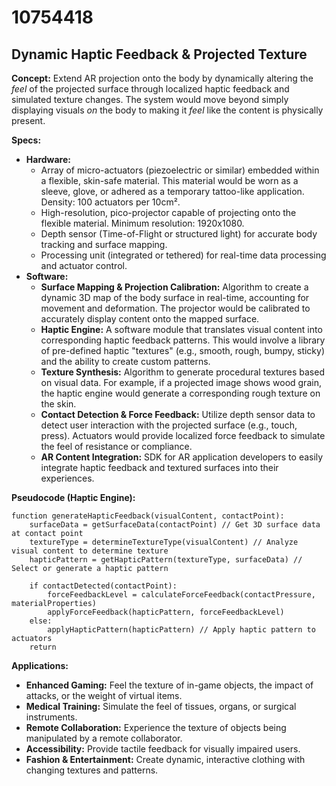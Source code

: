 # 10754418

## Dynamic Haptic Feedback & Projected Texture

**Concept:** Extend AR projection onto the body by dynamically altering the *feel* of the projected surface through localized haptic feedback and simulated texture changes. The system would move beyond simply displaying visuals *on* the body to making it *feel* like the content is physically present.

**Specs:**

*   **Hardware:**
    *   Array of micro-actuators (piezoelectric or similar) embedded within a flexible, skin-safe material. This material would be worn as a sleeve, glove, or adhered as a temporary tattoo-like application. Density: 100 actuators per 10cm².
    *   High-resolution, pico-projector capable of projecting onto the flexible material. Minimum resolution: 1920x1080.
    *   Depth sensor (Time-of-Flight or structured light) for accurate body tracking and surface mapping.
    *   Processing unit (integrated or tethered) for real-time data processing and actuator control.
*   **Software:**
    *   **Surface Mapping & Projection Calibration:** Algorithm to create a dynamic 3D map of the body surface in real-time, accounting for movement and deformation.  The projector would be calibrated to accurately display content onto the mapped surface.
    *   **Haptic Engine:** A software module that translates visual content into corresponding haptic feedback patterns. This would involve a library of pre-defined haptic "textures" (e.g., smooth, rough, bumpy, sticky) and the ability to create custom patterns.
    *   **Texture Synthesis:** Algorithm to generate procedural textures based on visual data. For example, if a projected image shows wood grain, the haptic engine would generate a corresponding rough texture on the skin.
    *   **Contact Detection & Force Feedback:**  Utilize depth sensor data to detect user interaction with the projected surface (e.g., touch, press).  Actuators would provide localized force feedback to simulate the feel of resistance or compliance.
    *   **AR Content Integration:** SDK for AR application developers to easily integrate haptic feedback and textured surfaces into their experiences.

**Pseudocode (Haptic Engine):**

```
function generateHapticFeedback(visualContent, contactPoint):
    surfaceData = getSurfaceData(contactPoint) // Get 3D surface data at contact point
    textureType = determineTextureType(visualContent) // Analyze visual content to determine texture
    hapticPattern = getHapticPattern(textureType, surfaceData) // Select or generate a haptic pattern
    
    if contactDetected(contactPoint):
        forceFeedbackLevel = calculateForceFeedback(contactPressure, materialProperties)
        applyForceFeedback(hapticPattern, forceFeedbackLevel)
    else:
        applyHapticPattern(hapticPattern) // Apply haptic pattern to actuators
    return
```

**Applications:**

*   **Enhanced Gaming:** Feel the texture of in-game objects, the impact of attacks, or the weight of virtual items.
*   **Medical Training:** Simulate the feel of tissues, organs, or surgical instruments.
*   **Remote Collaboration:** Experience the texture of objects being manipulated by a remote collaborator.
*   **Accessibility:** Provide tactile feedback for visually impaired users.
*   **Fashion & Entertainment:** Create dynamic, interactive clothing with changing textures and patterns.